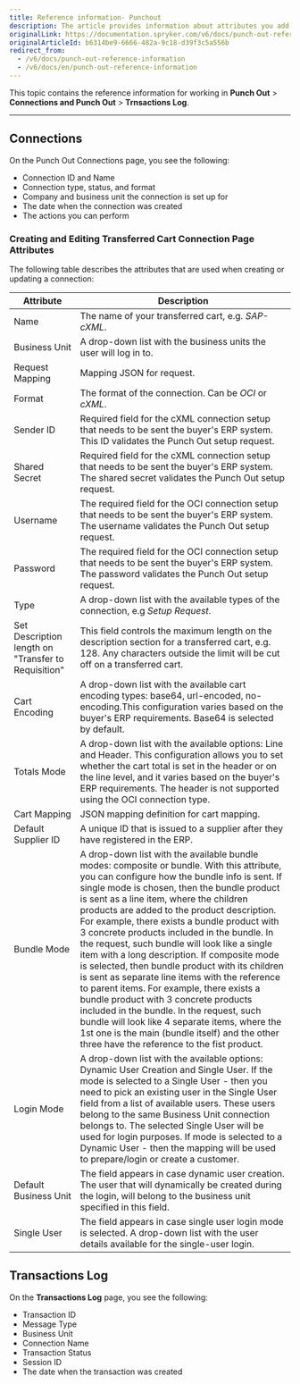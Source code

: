 ```yaml
---
title: Reference information- Punchout
description: The article provides information about attributes you add, view, and edit when creating and updating a connection.
originalLink: https://documentation.spryker.com/v6/docs/punch-out-reference-information
originalArticleId: b6314be9-6666-482a-9c18-d39f3c5a556b
redirect_from:
  - /v6/docs/punch-out-reference-information
  - /v6/docs/en/punch-out-reference-information
---
```


This topic contains the reference information for working in **Punch Out** > **Connections and Punch Out** > **Trnsactions Log**.

---
## Connections
On the Punch Out Connections page, you see the following:

* Connection ID and Name
* Connection type, status, and format
* Company and business unit the connection is set up for
* The date when the connection was created
* The actions you can perform


### Creating and Editing Transferred Cart Connection Page Attributes
The following table describes the attributes that are used when creating or updating a connection:

| Attribute | Description |
| --- | --- |
| Name | The name of your transferred cart, e.g. *SAP-cXML*. |
| Business Unit | A drop-down list with the business units the user will log in to. |
| Request Mapping | Mapping JSON for request. |
| Format | The format of the connection. Can be *OCI* or *cXML*. |
| Sender ID | Required field for the cXML connection setup that needs to be sent the buyer's ERP system. This ID validates the Punch Out setup request. |
| Shared Secret | Required field for the cXML connection setup that needs to be sent the buyer's ERP system. The shared secret validates the Punch Out setup request. |
| Username | The required field for the OCI connection setup that needs to be sent the buyer's ERP system. The username validates the Punch Out setup request. |
| Password | The required field for the OCI connection setup that needs to be sent the buyer's ERP system. The password validates the Punch Out setup request. |
| Type | A drop-down list with the available types of the connection, e.g *Setup Request*. |
| Set Description length on "Transfer to Requisition" | This field controls the maximum length on the description section for a transferred cart, e.g. 128. Any characters outside the limit will be cut off on a transferred cart. | 
| Cart Encoding | A drop-down list with the available cart encoding types: base64, url-encoded, no-encoding.This configuration varies based on the buyer's ERP requirements. Base64 is selected by default. |
| Totals Mode | A drop-down list with the available options: Line and Header. This configuration allows you to set whether the cart total is set in the header or on the line level, and it varies based on the buyer's ERP requirements. The header is not supported using the OCI connection type. |
| Cart Mapping | JSON mapping definition for cart mapping. |
| Default Supplier ID | A unique ID that is issued to a supplier after they have registered in the ERP. |
|Bundle Mode | A drop-down list with the available bundle modes: composite or bundle. With this attribute, you can configure how the bundle info is sent. If single mode is chosen, then the bundle product is sent as a line item, where the children products are added to the product description. For example, there exists a bundle product with 3 concrete products included in the bundle. In the request, such bundle will look like a single item with a long description. If composite mode is selected, then bundle product with its children is sent as separate line items with the reference to parent items. For example, there exists a bundle product with 3 concrete products included in the bundle. In the request, such bundle will look like 4 separate items, where the 1st one is the main (bundle itself) and the other three have the reference to the fist product. |
| Login Mode | A drop-down list with the available options: Dynamic User Creation and Single User. If the mode is selected to a Single User - then you need to pick an existing user in the Single User field from a list of available users. These users belong to the same Business Unit connection belongs to. The selected Single User will be used for login purposes. If mode is selected to a Dynamic User - then the mapping will be used to prepare/login or create a customer. |
| Default Business Unit | The field appears in case dynamic user creation. The user that will dynamically be created during the login, will belong to the business unit specified in this field. |
| Single User | The field appears in case single user login mode is selected. A drop-down list with the user details available for the single-user login. |

## Transactions Log
On the **Transactions Log** page, you see the following:

* Transaction ID 
* Message Type
* Business Unit
* Connection Name
* Transaction Status
* Session ID
* The date when the transaction was created




